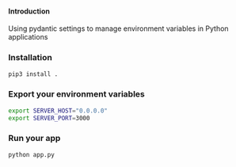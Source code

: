#### Introduction

Using pydantic settings to manage environment variables in Python applications


### Installation

```sh
pip3 install .

```

### Export your environment variables

```sh
export SERVER_HOST="0.0.0.0"
export SERVER_PORT=3000
```

### Run your app

```sh
python app.py
```

